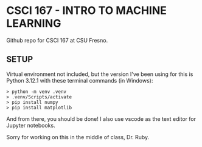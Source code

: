 # CSCI 167 - INTRO TO MACHINE LEARNING

Github repo for CSCI 167 at CSU Fresno.

## SETUP

Virtual environment not included, but the version I've been using for this is Python 3.12.1 with these terminal commands (in Windows):

```
> python -m venv .venv
> .venv/Scripts/activate
> pip install numpy
> pip install matplotlib
```

And from there, you should be done! I also use vscode as the text editor for Jupyter notebooks. 

Sorry for working on this in the middle of class, Dr. Ruby.